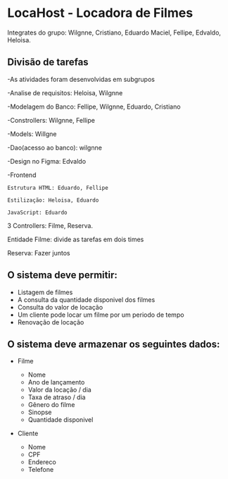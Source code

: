 # LocaHost - Locadora de Filmes
Integrates do grupo: Wilgnne, Cristiano, Eduardo Maciel, Fellipe, Edvaldo, Heloisa.

## Divisão de tarefas

-As atividades foram desenvolvidas em subgrupos

-Analise de requisitos: Heloisa, Wilgnne

-Modelagem do Banco: Fellipe, Wilgnne, Eduardo, Cristiano

-Constrollers: Wilgnne, Fellipe

-Models: Willgne

-Dao(acesso ao banco): wilgnne

-Design no Figma: Edvaldo

-Frontend

    Estrutura HTML: Eduardo, Fellipe
  
    Estilização: Heloisa, Eduardo
  
    JavaScript: Eduardo
  

3 Controllers: Filme, Reserva.

Entidade Filme: divide as tarefas em dois times

Reserva: Fazer juntos

## O sistema deve permitir:

- Listagem de filmes
- A consulta da quantidade disponivel dos filmes
- Consulta do valor de locação
- Um cliente pode locar um filme por um periodo de tempo
- Renovação de locação


## O sistema deve armazenar os seguintes dados:

- Filme
  - Nome
  - Ano de lançamento
  - Valor da locação / dia
  - Taxa de atraso / dia
  - Gênero do filme
  - Sinopse
  - Quantidade disponivel

- Cliente
  - Nome
  - CPF
  - Endereco
  - Telefone

